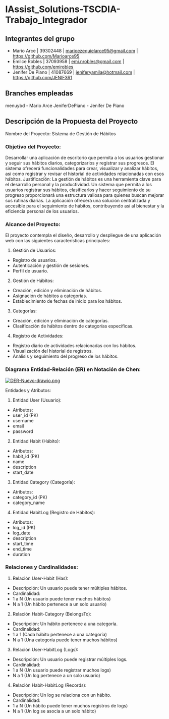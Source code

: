 # IAssist_Solutions-TSCDIA-Trabajo_Integrador

## Integrantes del grupo
* Mario Arce | 39302448 | marioezequielarce95@gmail.com | https://github.com/Marioarce95
* Emilce Robles | 37093958 | emi.nrobles@gmail.com | https://github.com/emirobles 
* Jenifer De Piano | 41087669 | jeniferyamila@hotmail.com | https://github.com/JENIF3R1
## Branches empleadas
menuybd - Mario Arce
JeniferDePiano - Jenifer De Piano

## Descripción de la Propuesta del Proyecto
Nombre del Proyecto: Sistema de Gestión de Hábitos

### Objetivo del Proyecto:
Desarrollar una aplicación de escritorio que permita a los usuarios gestionar y seguir sus hábitos diarios, categorizarlos y registrar sus progresos. El sistema ofrecerá funcionalidades para crear, visualizar y analizar hábitos, así como registrar y revisar el historial de actividades relacionadas con esos hábitos.
Justificación:
La gestión de hábitos es una herramienta clave para el desarrollo personal y la productividad. Un sistema que permita a los usuarios registrar sus hábitos, clasificarlos y hacer seguimiento de su progreso proporcionará una estructura valiosa para quienes buscan mejorar sus rutinas diarias. La aplicación ofrecerá una solución centralizada y accesible para el seguimiento de hábitos, contribuyendo así al bienestar y la eficiencia personal de los usuarios.

### Alcance del Proyecto:
El proyecto contempla el diseño, desarrollo y despliegue de una aplicación web con las siguientes características principales:
1.	Gestión de Usuarios:
*	Registro de usuarios.
*	Autenticación y gestión de sesiones.
*	Perfil de usuario.
2.	Gestión de Hábitos:
*	Creación, edición y eliminación de hábitos.
*	Asignación de hábitos a categorías.
*	Establecimiento de fechas de inicio para los hábitos.
3.	Categorías:
*	Creación, edición y eliminación de categorías.
*	Clasificación de hábitos dentro de categorías específicas.
4.	Registro de Actividades:
*	Registro diario de actividades relacionadas con los hábitos.
*	Visualización del historial de registros.
*	Análisis y seguimiento del progreso de los hábitos.

### Diagrama Entidad-Relación (ER) en Notación de Chen:
[![DER-Nuevo-drawio.png](https://i.postimg.cc/vmsgf32H/DER-Nuevo-drawio.png)](https://postimg.cc/k2TgdFdk)

Entidades y Atributos:
1.	Entidad User (Usuario):
*	Atributos:
*	user_id (PK)
*	username
*	email
*	password

2.	Entidad Habit (Hábito):
*	Atributos:
*	habit_id (PK)
*	name
*	description
*	start_date


3.	Entidad Category (Categoría):
*	Atributos:
*	category_id (PK)
*	category_name

4.	Entidad HabitLog (Registro de Hábitos):
*	Atributos:
*	log_id (PK)
*	log_date
*	description
*	start_time
*	end_time
*	duration


### Relaciones y Cardinalidades:
1.	Relación User-Habit (Has):
*	Descripción: Un usuario puede tener múltiples hábitos.
*	Cardinalidad:
*	1 a N (Un usuario puede tener muchos hábitos)
*	N a 1 (Un hábito pertenece a un solo usuario)

2.	Relación Habit-Category (BelongsTo):
*	Descripción: Un hábito pertenece a una categoría.
*	Cardinalidad:
*	1 a 1 (Cada hábito pertenece a una categoría)
*	N a 1 (Una categoría puede tener muchos hábitos)

3.	Relación User-HabitLog (Logs):
*	Descripción: Un usuario puede registrar múltiples logs.
*	Cardinalidad:
*	1 a N (Un usuario puede registrar muchos logs)
*	N a 1 (Un log pertenece a un solo usuario)

4.	Relación Habit-HabitLog (Records):
*	Descripción: Un log se relaciona con un hábito.
*	Cardinalidad:
*	1 a N (Un hábito puede tener muchos registros de logs)
*	N a 1 (Un log se asocia a un solo hábito)
